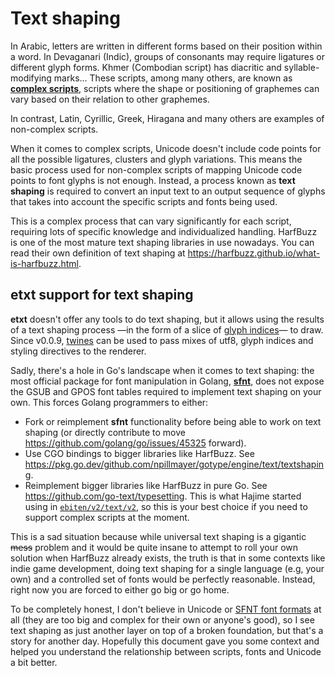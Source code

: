 # Text shaping
In Arabic, letters are written in different forms based on their position within a word. In Devaganari (Indic), groups of consonants may require ligatures or different glyph forms. Khmer (Combodian script) has diacritic and syllable-modifying marks... These scripts, among many others, are known as [**complex scripts**](https://en.wikipedia.org/wiki/Complex_text_layout), scripts where the shape or positioning of graphemes can vary based on their relation to other graphemes.

In contrast, Latin, Cyrillic, Greek, Hiragana and many others are examples of non-complex scripts.

When it comes to complex scripts, Unicode doesn't include code points for all the possible ligatures, clusters and glyph variations. This means the basic process used for non-complex scripts of mapping Unicode code points to font glyphs is not enough. Instead, a process known as **text shaping** is required to convert an input text to an output sequence of glyphs that takes into account the specific scripts and fonts being used.

This is a complex process that can vary significantly for each script, requiring lots of specific knowledge and individualized handling. HarfBuzz is one of the most mature text shaping libraries in use nowadays. You can read their own definition of text shaping at https://harfbuzz.github.io/what-is-harfbuzz.html.

## etxt support for text shaping
**etxt** doesn't offer any tools to do text shaping, but it allows using the results of a text shaping process —in the form of a slice of [glyph indices](https://pkg.go.dev/golang.org/x/image/font/sfnt#GlyphIndex)— to draw. Since v0.0.9, [twines](https://pkg.go.dev/github.com/tinne26/etxt#Twine@v0.0.9) can be used to pass mixes of utf8, glyph indices and styling directives to the renderer.

Sadly, there's a hole in Go's landscape when it comes to text shaping: the most official package for font manipulation in Golang, [**sfnt**](https://pkg.go.dev/golang.org/x/image/font/sfnt), does not expose the GSUB and GPOS font tables required to implement text shaping on your own. This forces Golang programmers to either:
- Fork or reimplement **sfnt** functionality before being able to work on text shaping (or directly contribute to move https://github.com/golang/go/issues/45325 forward).
- Use CGO bindings to bigger libraries like HarfBuzz. See https://pkg.go.dev/github.com/npillmayer/gotype/engine/text/textshaping.
- Reimplement bigger libraries like HarfBuzz in pure Go. See https://github.com/go-text/typesetting. This is what Hajime started using in [`ebiten/v2/text/v2`](https://pkg.go.dev/github.com/hajimehoshi/ebiten/v2/text/v2), so this is your best choice if you need to support complex scripts at the moment.

This is a sad situation because while universal text shaping is a gigantic ~~mess~~ problem and it would be quite insane to attempt to roll your own solution when HarfBuzz already exists, the truth is that in some contexts like indie game development, doing text shaping for a single language (e.g, your own) and a controlled set of fonts would be perfectly reasonable. Instead, right now you are forced to either go big or go home.

To be completely honest, I don't believe in Unicode or [SFNT font formats](https://en.wikipedia.org/wiki/SFNT) at all (they are too big and complex for their own or anyone's good), so I see text shaping as just another layer on top of a broken foundation, but that's a story for another day. Hopefully this document gave you some context and helped you understand the relationship between scripts, fonts and Unicode a bit better.
